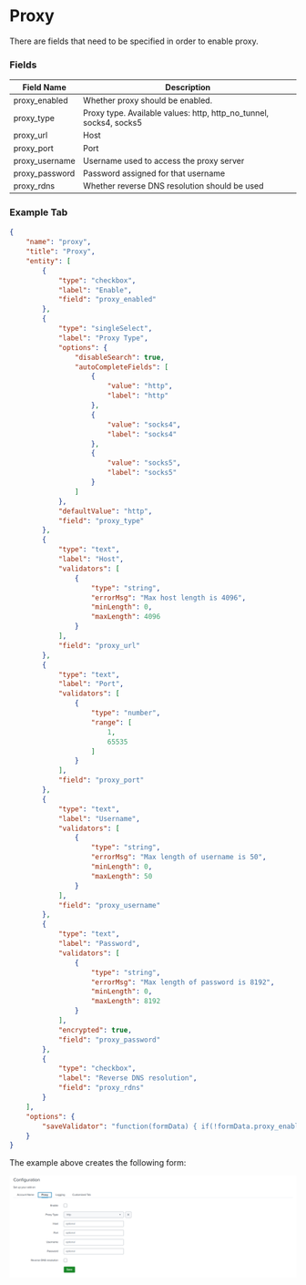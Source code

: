 # Proxy

There are fields that need to be specified in order to enable proxy.

### Fields

| Field Name     | Description                                                        |
|----------------|--------------------------------------------------------------------|
| proxy_enabled  | Whether proxy should be enabled.                                   |
| proxy_type     | Proxy type. Available values: http, http_no_tunnel, socks4, socks5 |
| proxy_url      | Host                                                               |
| proxy_port     | Port                                                               |
| proxy_username | Username used to access the proxy server                           |
| proxy_password | Password assigned for that username                                |
| proxy_rdns     | Whether reverse DNS resolution should be used                      |

### Example Tab

```json
{
    "name": "proxy",
    "title": "Proxy",
    "entity": [
        {
            "type": "checkbox",
            "label": "Enable",
            "field": "proxy_enabled"
        },
        {
            "type": "singleSelect",
            "label": "Proxy Type",
            "options": {
                "disableSearch": true,
                "autoCompleteFields": [
                    {
                        "value": "http",
                        "label": "http"
                    },
                    {
                        "value": "socks4",
                        "label": "socks4"
                    },
                    {
                        "value": "socks5",
                        "label": "socks5"
                    }
                ]
            },
            "defaultValue": "http",
            "field": "proxy_type"
        },
        {
            "type": "text",
            "label": "Host",
            "validators": [
                {
                    "type": "string",
                    "errorMsg": "Max host length is 4096",
                    "minLength": 0,
                    "maxLength": 4096
                }
            ],
            "field": "proxy_url"
        },
        {
            "type": "text",
            "label": "Port",
            "validators": [
                {
                    "type": "number",
                    "range": [
                        1,
                        65535
                    ]
                }
            ],
            "field": "proxy_port"
        },
        {
            "type": "text",
            "label": "Username",
            "validators": [
                {
                    "type": "string",
                    "errorMsg": "Max length of username is 50",
                    "minLength": 0,
                    "maxLength": 50
                }
            ],
            "field": "proxy_username"
        },
        {
            "type": "text",
            "label": "Password",
            "validators": [
                {
                    "type": "string",
                    "errorMsg": "Max length of password is 8192",
                    "minLength": 0,
                    "maxLength": 8192
                }
            ],
            "encrypted": true,
            "field": "proxy_password"
        },
        {
            "type": "checkbox",
            "label": "Reverse DNS resolution",
            "field": "proxy_rdns"
        }
    ],
    "options": {
        "saveValidator": "function(formData) { if(!formData.proxy_enabled || formData.proxy_enabled === '0') {return true; } if(!formData.proxy_url) { return 'Proxy Host can not be empty'; } if(!formData.proxy_port) { return 'Proxy Port can not be empty'; } return true; }"
    }
}
```

The example above creates the following form:

![image](../images/configuration/configuration_without_table_output.png)

